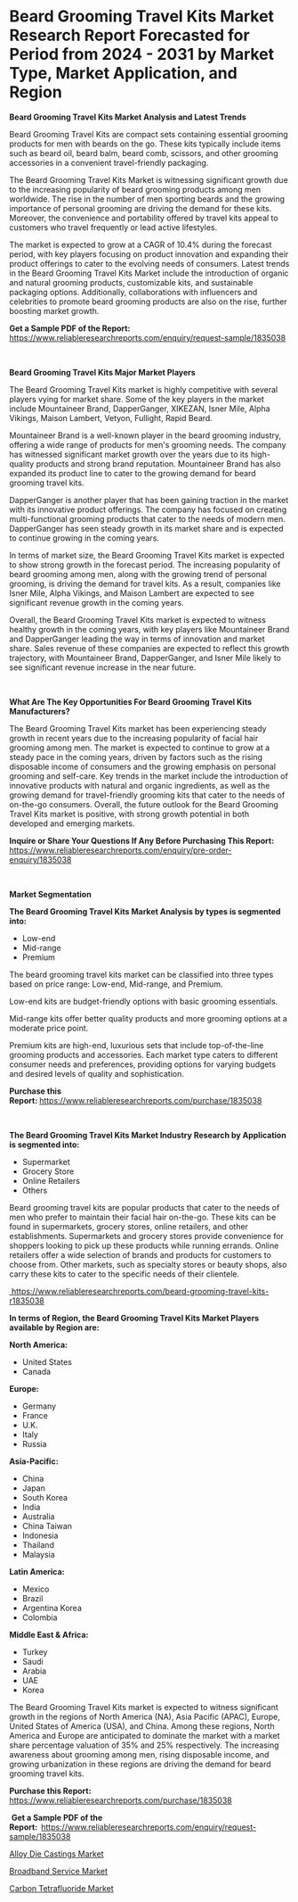 <p><h1>Beard Grooming Travel Kits Market Research Report Forecasted for Period from 2024 -  2031 by Market Type, Market Application, and Region</h1></p><p><strong>Beard Grooming Travel Kits Market Analysis and Latest Trends</strong></p>
<p><p>Beard Grooming Travel Kits are compact sets containing essential grooming products for men with beards on the go. These kits typically include items such as beard oil, beard balm, beard comb, scissors, and other grooming accessories in a convenient travel-friendly packaging.</p><p>The Beard Grooming Travel Kits Market is witnessing significant growth due to the increasing popularity of beard grooming products among men worldwide. The rise in the number of men sporting beards and the growing importance of personal grooming are driving the demand for these kits. Moreover, the convenience and portability offered by travel kits appeal to customers who travel frequently or lead active lifestyles.</p><p>The market is expected to grow at a CAGR of 10.4% during the forecast period, with key players focusing on product innovation and expanding their product offerings to cater to the evolving needs of consumers. Latest trends in the Beard Grooming Travel Kits Market include the introduction of organic and natural grooming products, customizable kits, and sustainable packaging options. Additionally, collaborations with influencers and celebrities to promote beard grooming products are also on the rise, further boosting market growth.</p></p>
<p><strong>Get a Sample PDF of the Report:&nbsp;</strong> <a href="https://www.reliableresearchreports.com/enquiry/request-sample/1835038">https://www.reliableresearchreports.com/enquiry/request-sample/1835038</a></p>
<p>&nbsp;</p>
<p><strong>Beard Grooming Travel Kits Major Market Players</strong></p>
<p><p>The Beard Grooming Travel Kits market is highly competitive with several players vying for market share. Some of the key players in the market include Mountaineer Brand, DapperGanger, XIKEZAN, Isner Mile, Alpha Vikings, Maison Lambert, Vetyon, Fullight, Rapid Beard. </p><p>Mountaineer Brand is a well-known player in the beard grooming industry, offering a wide range of products for men's grooming needs. The company has witnessed significant market growth over the years due to its high-quality products and strong brand reputation. Mountaineer Brand has also expanded its product line to cater to the growing demand for beard grooming travel kits.</p><p>DapperGanger is another player that has been gaining traction in the market with its innovative product offerings. The company has focused on creating multi-functional grooming products that cater to the needs of modern men. DapperGanger has seen steady growth in its market share and is expected to continue growing in the coming years.</p><p>In terms of market size, the Beard Grooming Travel Kits market is expected to show strong growth in the forecast period. The increasing popularity of beard grooming among men, along with the growing trend of personal grooming, is driving the demand for travel kits. As a result, companies like Isner Mile, Alpha Vikings, and Maison Lambert are expected to see significant revenue growth in the coming years.</p><p>Overall, the Beard Grooming Travel Kits market is expected to witness healthy growth in the coming years, with key players like Mountaineer Brand and DapperGanger leading the way in terms of innovation and market share. Sales revenue of these companies are expected to reflect this growth trajectory, with Mountaineer Brand, DapperGanger, and Isner Mile likely to see significant revenue increase in the near future.</p></p>
<p>&nbsp;</p>
<p><strong>What Are The Key Opportunities For Beard Grooming Travel Kits Manufacturers?</strong></p>
<p><p>The Beard Grooming Travel Kits market has been experiencing steady growth in recent years due to the increasing popularity of facial hair grooming among men. The market is expected to continue to grow at a steady pace in the coming years, driven by factors such as the rising disposable income of consumers and the growing emphasis on personal grooming and self-care. Key trends in the market include the introduction of innovative products with natural and organic ingredients, as well as the growing demand for travel-friendly grooming kits that cater to the needs of on-the-go consumers. Overall, the future outlook for the Beard Grooming Travel Kits market is positive, with strong growth potential in both developed and emerging markets.</p></p>
<p><strong>Inquire or Share Your Questions If Any Before Purchasing This Report:</strong> <a href="https://www.reliableresearchreports.com/enquiry/pre-order-enquiry/1835038">https://www.reliableresearchreports.com/enquiry/pre-order-enquiry/1835038</a></p>
<p>&nbsp;</p>
<p><strong>Market Segmentation</strong></p>
<p><strong>The Beard Grooming Travel Kits Market Analysis by types is segmented into:</strong></p>
<p><ul><li>Low-end</li><li>Mid-range</li><li>Premium</li></ul></p>
<p><p>The beard grooming travel kits market can be classified into three types based on price range: Low-end, Mid-range, and Premium. </p><p>Low-end kits are budget-friendly options with basic grooming essentials. </p><p>Mid-range kits offer better quality products and more grooming options at a moderate price point. </p><p>Premium kits are high-end, luxurious sets that include top-of-the-line grooming products and accessories. Each market type caters to different consumer needs and preferences, providing options for varying budgets and desired levels of quality and sophistication.</p></p>
<p><strong>Purchase this Report:&nbsp;</strong><a href="https://www.reliableresearchreports.com/purchase/1835038">https://www.reliableresearchreports.com/purchase/1835038</a></p>
<p>&nbsp;</p>
<p><strong>The Beard Grooming Travel Kits Market Industry Research by Application is segmented into:</strong></p>
<p><ul><li>Supermarket</li><li>Grocery Store</li><li>Online Retailers</li><li>Others</li></ul></p>
<p><p>Beard grooming travel kits are popular products that cater to the needs of men who prefer to maintain their facial hair on-the-go. These kits can be found in supermarkets, grocery stores, online retailers, and other establishments. Supermarkets and grocery stores provide convenience for shoppers looking to pick up these products while running errands. Online retailers offer a wide selection of brands and products for customers to choose from. Other markets, such as specialty stores or beauty shops, also carry these kits to cater to the specific needs of their clientele.</p></p>
<p><a href="https://www.reliableresearchreports.com/beard-grooming-travel-kits-r1835038">&nbsp;https://www.reliableresearchreports.com/beard-grooming-travel-kits-r1835038</a></p>
<p><strong>In terms of Region, the Beard Grooming Travel Kits Market Players available by Region are:</strong></p>
<p>
    <p> <strong> North America: </strong>
        <ul>
            <li>United States</li>
            <li>Canada</li>
        </ul>
        </p> 
    <p> <strong> Europe: </strong>
        <ul>
            <li>Germany</li>
            <li>France</li>
            <li>U.K.</li>
            <li>Italy</li>
            <li>Russia</li>
        </ul>
        </p> 
    <p> <strong> Asia-Pacific: </strong>
        <ul>
            <li>China</li>
            <li>Japan</li>
            <li>South Korea</li>
            <li>India</li>
            <li>Australia</li>
            <li>China Taiwan</li>
            <li>Indonesia</li>
            <li>Thailand</li>
            <li>Malaysia</li>
        </ul>
        </p> 
    <p> <strong> Latin America: </strong>
        <ul>
            <li>Mexico</li>
            <li>Brazil</li>
            <li>Argentina Korea</li>
            <li>Colombia</li>
        </ul>
        </p> 
    <p> <strong> Middle East & Africa: </strong>
        <ul>
            <li>Turkey</li>
            <li>Saudi</li>
            <li>Arabia</li>
            <li>UAE</li>
            <li>Korea</li>
        </ul>
    </p>
    </p>
<p><p>The Beard Grooming Travel Kits market is expected to witness significant growth in the regions of North America (NA), Asia Pacific (APAC), Europe, United States of America (USA), and China. Among these regions, North America and Europe are anticipated to dominate the market with a market share percentage valuation of 35% and 25% respectively. The increasing awareness about grooming among men, rising disposable income, and growing urbanization in these regions are driving the demand for beard grooming travel kits.</p></p>
<p><strong>Purchase this Report: </strong><a href="https://www.reliableresearchreports.com/purchase/1835038">https://www.reliableresearchreports.com/purchase/1835038</a></p>
<p>&nbsp;<strong>Get a Sample PDF of the Report:&nbsp;&nbsp;</strong><a href="https://www.reliableresearchreports.com/enquiry/request-sample/1835038">https://www.reliableresearchreports.com/enquiry/request-sample/1835038</a></p>
<p><strong></strong></p>
<p><p><a href="https://github.com/amapolalg/Market-Research-Report-List-1/blob/main/alloy-die-castings-market.md">Alloy Die Castings Market</a></p><p><a href="https://issuu.com/reportprime-2/docs/broadband-service-market-size-2030.pptx">Broadband Service Market</a></p><p><a href="https://github.com/nathandecarvalho/Market-Research-Report-List-4/blob/main/carbon-tetrafluoride-market.md">Carbon Tetrafluoride Market</a></p></p>
